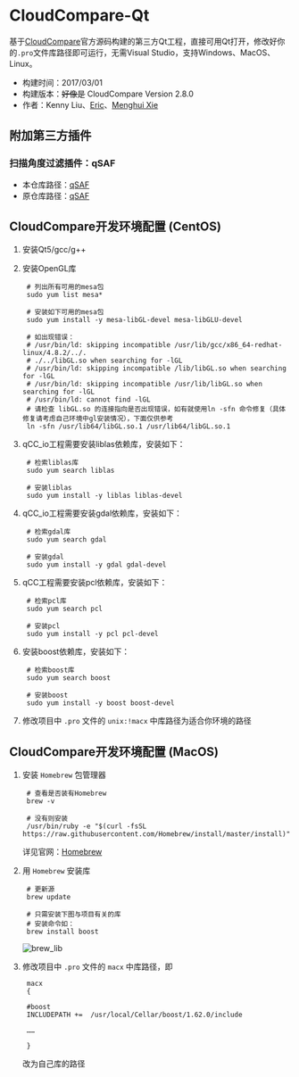 # CloudCompare-Qt

基于[CloudCompare](https://github.com/CloudCompare/CloudCompare)官方源码构建的第三方Qt工程，直接可用Qt打开，修改好你的`.pro`文件库路径即可运行，无需Visual Studio，支持Windows、MacOS、Linux。

* 构建时间：2017/03/01
* 构建版本：~~好像是~~ CloudCompare Version 2.8.0
* 作者：Kenny Liu、[Eric](https://github.com/Eric7Coding)、[Menghui Xie](https://github.com/huihut)

## 附加第三方插件

### 扫描角度过滤插件：qSAF

* 本仓库路径：[qSAF](CloudCompare/plugins/qSAF)
* 原仓库路径：[qSAF](https://github.com/huihut/qSAF)

## CloudCompare开发环境配置 (CentOS)

1. 安装Qt5/gcc/g++

2. 安装OpenGL库


    	# 列出所有可用的mesa包
    	sudo yum list mesa*

    	# 安装如下可用的mesa包
    	sudo yum install -y mesa-libGL-devel mesa-libGLU-devel

    	# 如出现错误：
    	# /usr/bin/ld: skipping incompatible /usr/lib/gcc/x86_64-redhat-linux/4.8.2/../.
    	# ./../libGL.so when searching for -lGL
    	# /usr/bin/ld: skipping incompatible /lib/libGL.so when searching for -lGL
    	# /usr/bin/ld: skipping incompatible /usr/lib/libGL.so when searching for -lGL
    	# /usr/bin/ld: cannot find -lGL
    	# 请检查 libGL.so 的连接指向是否出现错误，如有就使用ln -sfn 命令修复（具体修复请考虑自己环境中gl安装情况），下面仅供参考
    	ln -sfn /usr/lib64/libGL.so.1 /usr/lib64/libGL.so.1

3. qCC_io工程需要安装liblas依赖库，安装如下：

    	# 检索liblas库
    	sudo yum search liblas

    	# 安装liblas
    	sudo yum install -y liblas liblas-devel

4. qCC_io工程需要安装gdal依赖库，安装如下：

    	# 检索gdal库
    	sudo yum search gdal

    	# 安装gdal
    	sudo yum install -y gdal gdal-devel

5. qCC工程需要安装pcl依赖库，安装如下：

    	# 检索pcl库
    	sudo yum search pcl

    	# 安装pcl
    	sudo yum install -y pcl pcl-devel

6. 安装boost依赖库，安装如下：

    	# 检索boost库
    	sudo yum search boost

    	# 安装boost
    	sudo yum install -y boost boost-devel

7. 修改项目中 `.pro` 文件的 `unix:!macx` 中库路径为适合你环境的路径

## CloudCompare开发环境配置 (MacOS)

1. 安装 `Homebrew` 包管理器

		# 查看是否装有Homebrew
		brew -v
		
		# 没有则安装
		/usr/bin/ruby -e "$(curl -fsSL https://raw.githubusercontent.com/Homebrew/install/master/install)"
		
	详见官网：[Homebrew](https://brew.sh/index_zh-cn.html)

2. 用 `Homebrew` 安装库

		# 更新源
		brew update
		
		# 只需安装下图与项目有关的库
		# 安装命令如：
		brew install boost

	![brew_lib](https://huihut-img.oss-cn-shenzhen.aliyuncs.com/brew_lib.jpg)

3. 修改项目中 `.pro` 文件的 `macx` 中库路径，即

		macx
		{
		
		#boost
		INCLUDEPATH +=  /usr/local/Cellar/boost/1.62.0/include
		
		……
		
		}
		
	改为自己库的路径


